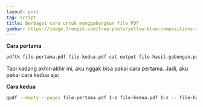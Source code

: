 ```yaml
---
layout: post
tag: script
title: Berbagai cara untuk menggabungkan file PDF
gambar: https://image.freepik.com/free-photo/yellow-blue-compositions-stationery_23-2147864609.jpg
---
```


**Cara pertama**

```bash
pdftk file-pertama.pdf file-kedua.pdf cat output file-hasil-gabungan.pdf
```

Tapi kadang akhir-akhir ini, aku nggak bisa pakai cara pertama. Jadi, aku pakai cara kedua aja:

**Cara kedua**

```bash
qpdf --empty --pages file-pertama.pdf 1-z file-kedua.pdf 1-z -- file-hasil-gabungan.pdf
```
